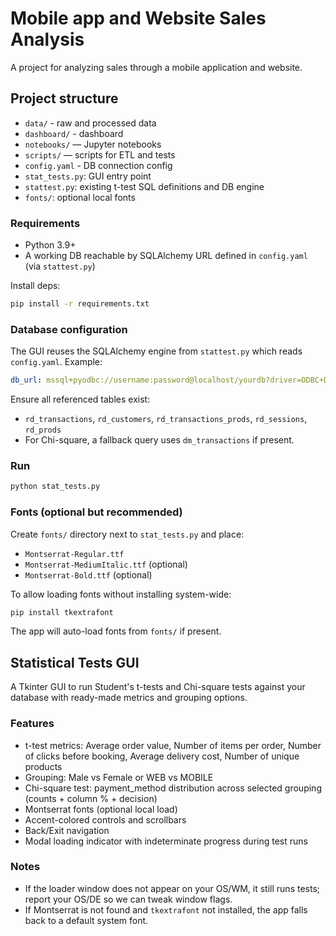 # Mobile app and Website Sales Analysis

A project for analyzing sales through a mobile application and website.

## Project structure

- `data/` - raw and processed data 
- `dashboard/` - dashboard 
- `notebooks/` — Jupyter notebooks
- `scripts/` — scripts for ETL and tests
- `config.yaml` - DB connection config 
- `stat_tests.py`: GUI entry point
- `stattest.py`: existing t-test SQL definitions and DB engine
- `fonts/`: optional local fonts

### Requirements
- Python 3.9+
- A working DB reachable by SQLAlchemy URL defined in `config.yaml` (via `stattest.py`)

Install deps:
```bash
pip install -r requirements.txt
```

### Database configuration
The GUI reuses the SQLAlchemy engine from `stattest.py` which reads `config.yaml`. Example:
```yaml
db_url: mssql+pyodbc://username:password@localhost/yourdb?driver=ODBC+Driver+17+for+SQL+Server
```
Ensure all referenced tables exist:
- `rd_transactions`, `rd_customers`, `rd_transactions_prods`, `rd_sessions`, `rd_prods`
- For Chi-square, a fallback query uses `dm_transactions` if present.

### Run
```bash
python stat_tests.py
```
### Fonts (optional but recommended)
Create `fonts/` directory next to `stat_tests.py` and place:
- `Montserrat-Regular.ttf`
- `Montserrat-MediumItalic.ttf` (optional)
- `Montserrat-Bold.ttf` (optional)

To allow loading fonts without installing system-wide:
```bash
pip install tkextrafont
```
The app will auto-load fonts from `fonts/` if present.

## Statistical Tests GUI

A Tkinter GUI to run Student's t-tests and Chi-square tests against your database with ready-made metrics and grouping options.

### Features
- t-test metrics: Average order value, Number of items per order, Number of clicks before booking, Average delivery cost, Number of unique products
- Grouping: Male vs Female or WEB vs MOBILE
- Chi-square test: payment_method distribution across selected grouping (counts + column % + decision)
- Montserrat fonts (optional local load)
- Accent-colored controls and scrollbars
- Back/Exit navigation
- Modal loading indicator with indeterminate progress during test runs

### Notes
- If the loader window does not appear on your OS/WM, it still runs tests; report your OS/DE so we can tweak window flags.
- If Montserrat is not found and `tkextrafont` not installed, the app falls back to a default system font.
